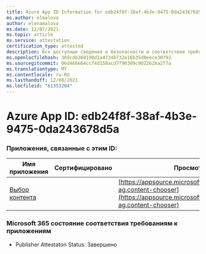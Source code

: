 ```yaml
---
title: Azure App ID Information for edb24f8f-38af-4b3e-9475-0da243678d5a
ms.author: elmalova
author: elenamalova
ms.date: 12/07/2021
ms.topic: article
ms.service: attestation
certification_type: attested
description: Все доступные сведения о безопасности и соответствии требованиям для edb24f8f-38af-4b3e-9475-0da243678d5a.
ms.openlocfilehash: 369cdb368198d1a4734b732e16b35d0eece30792
ms.sourcegitcommit: 06d460e64ccf4d150acd7f90309c902262ba2f7a
ms.translationtype: MT
ms.contentlocale: ru-RU
ms.lasthandoff: 12/08/2021
ms.locfileid: "61353204"
---
```

# <a name="azure-app-id-edb24f8f-38af-4b3e-9475-0da243678d5a"></a>Azure App ID: edb24f8f-38af-4b3e-9475-0da243678d5a


### <a name="apps-associated-with-this-id"></a>Приложения, связанные с этим ID:
| **Имя приложения** | **Сертифицировано** | **Просмотр в AppSource** |
|--------------|---------------|-----------------------|
| [Выбор контента](https://docs.microsoft.com/microsoft-365-app-certification/forward/officeatwork-ag.content-chooser) |  | [https://appsource.microsoft.com/product/office/officeatwork-ag.content-chooser](https://appsource.microsoft.com/product/office/officeatwork-ag.content-chooser) |

### <a name="microsoft-365-app-compliance-status"></a>Microsoft 365 состояние соответствия требованиям к приложениям
- Publisher Attestaton Status: Завершено
